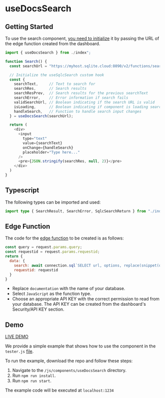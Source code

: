 # useDocsSearch

## Getting Started

To use the search component, [you need to initialize](#edge-function) it by passing the URL of the edge function created from the dashboard.

```js
import { useDocsSearch } from ./index";

function Search() {
  const searchUrl = "https://myhost.sqlite.cloud:8090/v2/functions/search-js";

  // Initialize the useSqlcSearch custom hook
  const {
    searchText,     // Text to search for
    searchRes,      // Search results
    searchResPrev,  // Search results for the previous searchText
    searchError,    // Error information if search fails
    validSearchUrl, // Boolean indicating if the search URL is valid
    isLoading,      // Boolean indicating if component is loading search result
    handleSearch,   // Function to handle search input changes
  } = useDocsSearch(searchUrl);

  return (
    <div>
      <input
        type="text"
        value={searchText}
        onChange={handleSearch}
        placeholder="Type here..."
      />
      <pre>{JSON.stringify(searchRes, null, 2)}</pre>
    </div>
  )
}
```


## Typescript
The following types can be imported and used:

```ts
import type { SearchResult, SearchError, SqlcSearchReturn } from "./index";
```


## Edge Function

The code for the [edge function](https://docs.sqlitecloud.io/docs/introduction/edge_functions) to be created is as follows:

```js
const query = request.params.query;
const requestid = request.params.requestid;
return {
  data: {
    search: await connection.sql`SELECT url, options, replace(snippet(documentation, -1, '<b>', '</b>', '...', 10), x'0A', ' ') as 'snippet' FROM documentation WHERE content MATCH concat(${query}, '*') ORDER BY rank LIMIT 256;`,
    requestid: requestid
  }
}
```
- Replace `documentation` with the name of your database.
- Select `JavaScript` as the function type.
- Choose an appropriate API KEY with the correct permission to read from your database. The API KEY can be created from the dashboard's Security/API KEY section.


## Demo
[LIVE DEMO](https://use-docs-search.vercel.app/)

We provide a simple example that shows how to use the component in the `tester.js` [file](https://github.com/sqlitecloud/examples/blob/main/js/components/useDocsSearch/src/tester.js).

To run the example, download the repo and follow these steps:
1. Navigate to the `/js/components/useDocsSearch` directory.
2. Run `npm run install`.
2. Run `npm run start`.

The example code will be executed at `localhost:1234`

